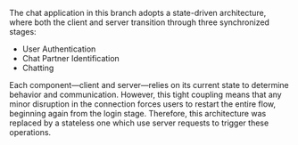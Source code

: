 The chat application in this branch adopts a state-driven architecture, where both the client and server transition through three synchronized stages:
- User Authentication
- Chat Partner Identification
- Chatting 

Each component—client and server—relies on its current state to determine behavior and communication. However, this tight coupling means that any minor disruption in the connection forces users to restart the entire flow, beginning again from the login stage.
Therefore, this architecture was replaced by a stateless one which use server requests to trigger these operations.
